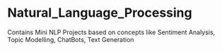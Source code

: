 # Natural_Language_Processing
Contains Mini NLP Projects based on concepts like Sentiment Analysis, Topic Modelling, ChatBots, Text Generation
